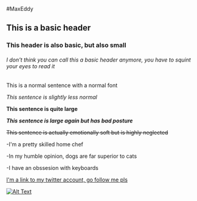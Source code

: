 #MaxEddy
## This is a basic header   

### This header is also basic, but also small

###### I don't think you can call this a basic header anymore, you have to squint your eyes to read it


This is a normal sentence with a normal font

_This sentence is slightly less normal_

**This sentence is quite large**

**_This sentence is large again but has bad posture_**

~~This sentence is actually emotionally soft but is highly neglected~~

-I'm a pretty skilled home chef

-In my humble opinion, dogs are far superior to cats

-I have an obssesion with keyboards

[I'm a link to my twitter account, go follow me pls](https://www.twitter.com/hikenviken)

[![Alt Text](https://scontent-ort2-2.xx.fbcdn.net/v/t1.0-9/68358066_2482340968660639_9039316075287674880_o.jpg?_nc_cat=110&_nc_oc=AQmCLmypqIASDPA7lmTohMnnwWe2tNzuYJS8G13bSdiLpg-8iKS6PA-OfBVsoMeyo1U&_nc_ht=scontent-ort2-2.xx&oh=176dc3ec77dfe154c4441be64fafd0c5&oe=5DD21C25)](https://www.linkedin.com/in/max-eddy-631a32190/)
